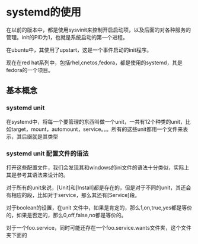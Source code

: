 systemd的使用
========

在以前的版本中，都是使用sysvinit来控制开启启动项，以及后面的对各种服务的管理。init的PID为1，也就是系统启动的第一个进程。

在ubuntu中，其使用了upstart，这是一个事件启动的init程序。

现在在red hat系列中，包括rhel,cnetos,fedora，都是使用的systemd，其是fedora的一个项目。

## 基本概念
### systemd unit
在systemd中，将每一个要管理的东西叫做一个unit，一共有12个种类的unit，比如target，mount，automount，service。。。所有的这些unit都用一个文件来表示，其后缀就是其类型

### systemd unit 配置文件的语法
打开这些配置文件，我们会发现其和windows的ini文件的语法十分类似，实际上其是参考其语法来设计的。

对于所有的unit来说，[Unit]和[Install]都是存在的，但是对于不同的unit，其还会有相应的段，比如对于service，那么其还有[Service]段。

对于boolean的设置，在unit 文件中，如果是肯定的，那么1,on,true,yes都是等价的，如果是否定的，那么0,off,false,no都是等价的。

对于一个foo.service，同时可能还存在一个foo.service.wants文件夹，这个文件夹下面的
